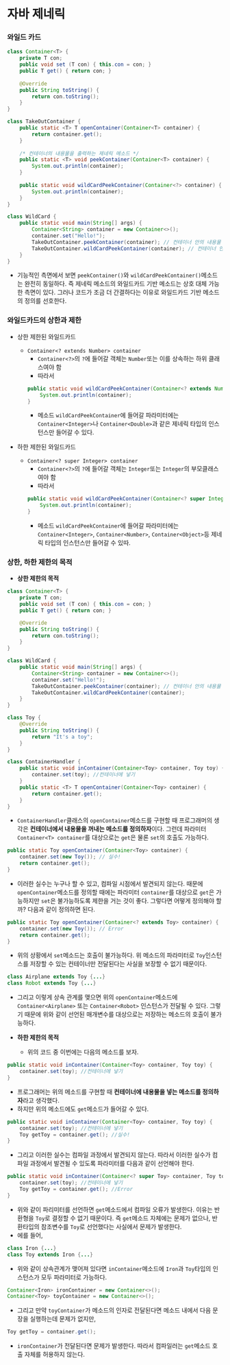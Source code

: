 # 자바 제네릭

### 와일드 카드

~~~Java
class Container<T> {
    private T con;
    public void set (T con) { this.con = con; }
    public T get() { return con; }
    
    @Override
    public String toString() {
        return con.toString();
    }
}

class TakeOutContainer {
    public static <T> T openContainer(Container<T> container) {
        return container.get();
    }
    
    /* 컨테이너의 내용물을 출력하는 제네릭 메소드 */
    public static <T> void peekContainer(Container<T> container) {
        System.out.println(container); 
    }
    
    public static void wildCardPeekContainer(Container<?> container) {
        System.out.println(container);
    }
}

class WildCard {
    public static void main(String[] args) {
        Container<String> container = new Container<>();
        container.set("Hello!");
        TakeOutContainer.peekContainer(container); // 컨테이너 안의 내용물 확인
        TakeOutContainer.wildCardPeekContainer(container); // 컨테이너 안의 내용물 확인
    }
}
~~~
- 기능적인 측면에서 보면 `peekContainer()`와 `wildCardPeekContainer()`메소드는 완전히 동일하다. 즉 제네릭 메소드의 와일드카드 기반 메소드는 상호 대체 가능한 측면이 있다. 그러나 코드가 조금 더 간결하다는 이유로 와일드카드 기반 메소드의 정의를 선호한다.

### 와일드카드의 상한과 제한
- 상한 제한된 와일드카드
    - `Container<? extends Number> container`
        - `Container<?>`의 `?`에 들어갈 객체는 `Number`또는 이를 상속하는 하위 클래스여야 함
        - 따라서
        ~~~Java
        public static void wildCardPeekContainer(Container<? extends Number> container) {
            System.out.println(container);
        }
        ~~~
        - 메소드 `wildCardPeekContainer`에 들어갈 파라미터에는 `Container<Integer>`나 `Container<Double>`과 같은 제네릭 타입의 인스턴스만 들어갈 수 있다.

- 하한 제한된 와일드카드
    - `Container<? super Integer> container`
        - `Container<?>`의 `?`에 들어갈 객체는 `Integer`또는 `Integer`의 부모클래스여야 함
        - 따라서
        ~~~Java
        public static void wildCardPeekContainer(Container<? super Integer> container) {
            System.out.println(container);
        }
        ~~~
        - 메소드 `wildCardPeekContainer`에 들어갈 파라미터에는 `Container<Integer>`, `Container<Number>`, `Container<Object>`등 제네릭 타입의 인스턴스만 들어갈 수 있따.

### 상한, 하한 제한의 목적
- **상한 제한의 목적**
~~~Java
class Container<T> {
    private T con;
    public void set (T con) { this.con = con; }
    public T get() { return con; }

    @Override
    public String toString() {
        return con.toString();
    }
}

class WildCard {
    public static void main(String[] args) {
        Container<String> container = new Container<>();
        container.set("Hello!");
        TakeOutContainer.peekContainer(container); // 컨테이너 안의 내용물 확인
        TakeOutContainer.wildCardPeekContainer(container);
    }
}

class Toy {
    @Override
    public String toString() {
        return "It's a toy";
    }
}

class ContainerHandler {
    public static void inContainer(Container<Toy> container, Toy toy) {
        container.set(toy); //컨테이너에 넣기
    }
    public static <T> T openContainer(Container<Toy> container) {
        return container.get();
    }
}
~~~
- `ContainerHandler`클래스의 `openContainer`메소드를 구현할 때 프로그래머의 생각은 **컨테이너에서 내용물을 꺼내는 메소드를 정의하자**이다. 그런데 파라미터 `Container<T> container`를 대상으로는 `get`은 물론 `set`의 호출도 가능하다.
~~~Java
public static Toy openContainer(Container<Toy> container) {
    container.set(new Toy()); // 실수!
    return container.get();
}
~~~
- 이러한 실수는 누구나 할 수 있고, 컴파일 시점에서 발견되지 않는다. 때문에 `openContainer`메소드를 정의할 때에는 파라미터 `container`를 대상으로 `get`은 가능하지만 `set`은 불가능하도록 제한을 거는 것이 좋다. 그렇다면 어떻게 정의해야 할까? 다음과 같이 정의하면 된다.
~~~Java
public static Toy openContainer(Container<? extends Toy> container) {
    container.set(new Toy()); // Error
    return container.get();
}
~~~
- 위의 상황에서 `set`메소드는 호출이 불가능하다. 위 메소드의 파라미터로 `Toy`인스턴스를 저장할 수 있는 컨테이너만 전달된다는 사실을 보장할 수 없기 때문이다.

~~~Java
class Airplane extends Toy {...}
class Robot extends Toy {...}
~~~
- 그리고 이렇게 상속 관계를 맺으면 위의 `openContainer`메소드에 `Container<Airplane>` 또는 `Container<Robot>` 인스턴스가 전달될 수 있다. 그렇기 때문에 위와 같이 선언된 매개변수를 대상으로는 저장하는 메소드의 호출이 불가능하다.

- **하한 제한의 목적**
    - 위의 코드 중 이번에는 다음의 메소드를 보자.
~~~Java
public static void inContainer(Container<Toy> container, Toy toy) {
    container.set(toy); //컨테이너에 넣기
}
~~~
- 프로그래머는 위의 메소드를 구현할 때 **컨테이너에 내용물을 넣는 메소드를 정의하자**라고 생각했다.
- 하지만 위의 메소드에도 `get`메소드가 들어갈 수 있다.
~~~Java
public static void inContainer(Container<Toy> container, Toy toy) {
    container.set(toy); //컨테이너에 넣기
    Toy getToy = container.get(); //실수!
}
~~~
- 그리고 이러한 실수는 컴파일 과정에서 발견되지 않는다. 따라서 이러한 실수가 컴파일 과정에서 발견될 수 있도록 파라미터를 다음과 같이 선언해야 한다.
~~~Java
public static void inContainer(Container<? super Toy> container, Toy toy) {
    container.set(toy); //컨테이너에 넣기
    Toy getToy = container.get(); //Error
}
~~~
- 위와 같이 파리미터를 선언하면 `get`메소드에서 컴파일 오류가 발생한다. 이유는 반환형을 `Toy`로 결정할 수 없기 때문이다. 즉 `get`메소드 자체에는 문제가 없으나, 반환타입의 참조변수를 `Toy`로 선언했다는 사실에서 문제가 발생한다.
- 에를 들어,
~~~Java
class Iron {...}
class Toy extends Iron {...}
~~~
- 위와 같이 상속관계가 맺어져 있다면 `inContainer`메소드에 `Iron`과 `Toy`타입의 인스턴스가 모두 파라미터로 가능하다.
~~~Java
Container<Iron> ironContainer = new Container<>();
Container<Toy> toyContainer = new Container<>();
~~~
- 그리고 만약 `toyContainer`가 메소드의 인자로 전달된다면 메소드 내에서 다음 문장을 실행하는데 문제가 없지만,
~~~Java
Toy getToy = container.get();
~~~
- `ironContainer`가 전달된다면 문제가 발생한다. 따라서 컴파일러는 `get`메소드 호출 자체를 허용하지 않는다.
